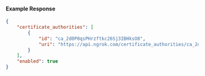 <!-- Code generated for API Clients. DO NOT EDIT. -->

#### Example Response

```json
{
	"certificate_authorities": [
		{
			"id": "ca_2d0P0qsPHrzftkc26Sj3IBHksO8",
			"uri": "https://api.ngrok.com/certificate_authorities/ca_2d0P0qsPHrzftkc26Sj3IBHksO8"
		}
	],
	"enabled": true
}
```
